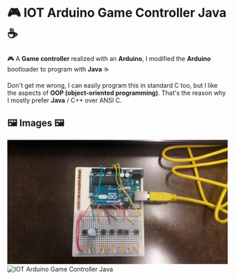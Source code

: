 # 🎮 IOT Arduino Game Controller Java ☕️
🎮 A **Game controller** realized with an **Arduino**, I modified the **Arduino** bootloader to program with **Java** ☕️

Don't get me wrong, I can easily program this in standard C too, but I like the aspects of **OOP (object-oriented programming)**. 
That's the reason why I mostly prefer **Java** / C++ over ANSI C.

## 🖼 Images 🖼

![IOT Arduino Game Controller Java](Images/Arduino_3.jpg)
![IOT Arduino Game Controller Java](Images/Arduino_4.jpg)
